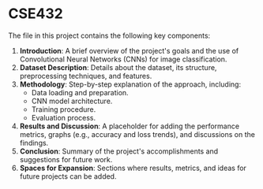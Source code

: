 # CSE432
The file in this project contains the following key components:

1. **Introduction**: A brief overview of the project's goals and the use of Convolutional Neural Networks (CNNs) for image classification.
2. **Dataset Description**: Details about the dataset, its structure, preprocessing techniques, and features.
3. **Methodology**: Step-by-step explanation of the approach, including:
   - Data loading and preparation.
   - CNN model architecture.
   - Training procedure.
   - Evaluation process.
4. **Results and Discussion**: A placeholder for adding the performance metrics, graphs (e.g., accuracy and loss trends), and discussions on the findings.
5. **Conclusion**: Summary of the project's accomplishments and suggestions for future work.
6. **Spaces for Expansion**: Sections where results, metrics, and ideas for future projects can be added.
